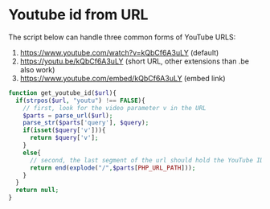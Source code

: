 # Youtube id from URL

The script below can handle three common forms of YouTube URLS:
1. https://www.youtube.com/watch?v=kQbCf6A3uLY (default)
2. https://youtu.be/kQbCf6A3uLY (short URL, other extensions than .be also work)
3. https://www.youtube.com/embed/kQbCf6A3uLY (embed link)

```php
function get_youtube_id($url){
  if(strpos($url, "youtu") !== FALSE){
    // first, look for the video parameter v in the URL
    $parts = parse_url($url);
    parse_str($parts['query'], $query);
    if(isset($query['v'])){
      return $query['v'];
    }
    else{
      // second, the last segment of the url should hold the YouTube ID
      return end(explode("/",$parts[PHP_URL_PATH]));
    }
  }
  return null;
}
```
